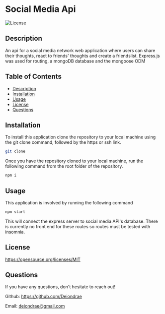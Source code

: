 # Social Media Api
  ![License](https://img.shields.io/badge/License-MIT-blue.svg)
  ## Description
  An api for a social media network web application where users can share their thoughts, react to friends' thoughts and create a friendslist. Express.js was used for routing, a mongoDB database and the mongoose ODM

  ## Table of Contents
  - [Description](#Description)
  - [Installation](#Installation)
  - [Usage](#Usage)
  - [License](#License)
  - [Questions](#Questions)
    
  ## Installation
  To install this application clone the repository to your local machine using the git clone command, followed by the https or ssh link.

  ```bash
  git clone
  ```
  
  Once you have the repository cloned to your local machine, run the following command from the root folder of the repository.

  ```bash
  npm i
  ```

  ## Usage
  This application is involved by running the following command

  ```bash
  npm start
  ```
  This will connect the express server to social media API's database. There is currently no front end for these routes so routes must be tested with insomnia.

  ## License
  https://opensource.org/licenses/MIT

  ## Questions
  If you have any questions, don't hesitate to reach out!

  Github: https://github.com/Deiondrae

  Email: deiondrae@gmail.com

